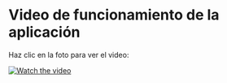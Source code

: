 # Video de funcionamiento de la aplicación

Haz clic en la foto para ver el video:

[![Watch the video](https://www.tuexperto.com/wp-content/uploads/2020/08/google-drive-no-reproduce-video-2020-1200x800.jpg)](https://drive.google.com/file/d/1ZYlgQZ1tBftmzMK37Sb4mMXjQeco4Uy3/view?usp=sharing)
